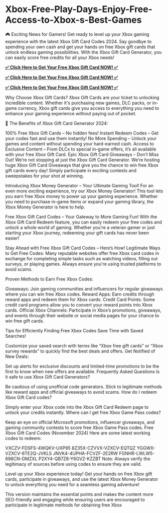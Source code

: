 # Xbox-Free-Play-Days-Enjoy-Free-Access-to-Xbox-s-Best-Games
🎮 Exciting News for Gamers! Get ready to level up your Xbox gaming experience with the latest Xbox Gift Card Codes 2024. Say goodbye to spending your own cash and get your hands on free Xbox gift cards that unlock endless gaming possibilities. With the Xbox Gift Card Generator, you can easily score free credits for all your Xbox needs!




**[✅ Click Here to Get Your Free Xbox Gift Card NOW! ✅](https://usaofferzon.com/xbox)**



**[✅ Click Here to Get Your Free Xbox Gift Card NOW! ✅](https://usaofferzon.com/alloffergiftcard)**




**[✅ Click Here to Get Your Free Xbox Gift Card NOW! ✅](https://usaofferzon.com/giftcard)**





Why Choose Xbox Gift Cards?
Xbox Gift Cards are your ticket to unlocking incredible content. Whether it's purchasing new games, DLC packs, or in-game currency, Xbox gift cards give you access to everything you need to enhance your gaming experience without paying out of pocket.

🔑 The Benefits of Xbox Gift Card Generator 2024:

100% Free Xbox Gift Cards – No hidden fees!
Instant Redeem Codes – Get your codes fast and use them instantly!
No More Spending – Unlock your games and content without spending your hard-earned cash.
Access to Exclusive Content – From DLCs to special in-game offers, it’s all available with your free Xbox Gift Card.
Epic Xbox Gift Card Giveaways – Don’t Miss Out!
We’re not stopping at just the Xbox Gift Card Generator. We’re hosting huge Xbox Gift Card Giveaways that give you the chance to win free Xbox gift cards every day! Simply participate in exciting contests and sweepstakes for your shot at winning.

Introducing Xbox Money Generator – Your Ultimate Gaming Tool!
For an even more exciting experience, try our Xbox Money Generator! This tool lets you earn free Xbox money to power up your gaming experience. Whether you need to purchase in-game items or expand your gaming library, the Xbox Money Generator is here to help.

Free Xbox Gift Card Codes – Your Gateway to More Gaming Fun!
With the Xbox Gift Card Redeem feature, you can easily redeem your free codes and unlock a whole world of gaming. Whether you’re a veteran gamer or just starting your Xbox journey, redeeming your gift cards has never been easier!

Stay Ahead with Free Xbox Gift Card Codes – Here’s How!
Legitimate Ways to Get Free Codes: Many reputable websites offer free Xbox card codes in exchange for completing simple tasks such as watching videos, filling out surveys, or playing games. Always ensure you're using trusted platforms to avoid scams.

Proven Methods to Earn Free Xbox Codes:

Giveaways: Join gaming communities and influencers for regular giveaways where you can win free Xbox codes.
Reward Apps: Earn credits through reward apps and redeem them for Xbox cards.
Credit Card Points: Some credit card programs allow you to convert your reward points into Xbox cards.
Official Xbox Channels: Participate in Xbox’s promotions, giveaways, and events through their website or social media pages for your chance to win free gift cards.

Tips for Efficiently Finding Free Xbox Codes
Save Time with Saved Searches!

Customize your saved search with terms like “Xbox free gift cards” or “Xbox survey rewards” to quickly find the best deals and offers.
Get Notified of New Deals:

Set up alerts for exclusive discounts and limited-time promotions to be the first to know when new offers are available.
Frequently Asked Questions
Is it safe to use Xbox Gift Card Generators?

Be cautious of using unofficial code generators. Stick to legitimate methods like reward apps and official giveaways to avoid scams.
How do I redeem Xbox Gift Card codes?

Simply enter your Xbox code into the Xbox Gift Card Redeem page to unlock your credits instantly.
Where can I get free Xbox Game Pass codes?

Keep an eye on official Microsoft promotions, influencer giveaways, and gaming community contests to score free Xbox Game Pass codes.
Free Xbox Gift Card Codes (November 2024)
Here are some latest working codes to redeem:

VXCZV-FDSFS-4WQKV-UXP95
8Z35X-CZVVX-VZXCV-EQTQZ
YGGWX-VZXCV-6TE2Q-JVKLS
JNVK4-4UPHA-FCVZF-2E2RW
FGNHR-LWLW5-698CN-DMZXL
P2XY4-QB7Z8-Y6GVZ-KZZBT
Note: Always verify the legitimacy of sources before using codes to ensure they are valid.

Level up your Xbox experience today! Get your hands on free Xbox gift cards, participate in giveaways, and use the latest Xbox Money Generator to unlock everything you need for a seamless gaming adventure!

This version maintains the essential points and makes the content more SEO-friendly and engaging while ensuring users are encouraged to participate in legitimate methods for obtaining free Xbox
